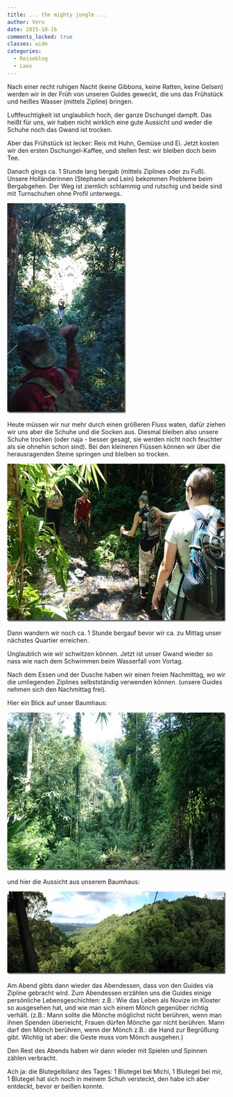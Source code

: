 ```yaml
---
title: ... the mighty jungle ...
author: Vero
date: 2015-10-16
comments_locked: true
classes: wide
categories:
  - Reiseblog
  - Laos
---
```


Nach einer recht ruhigen Nacht (keine Gibbons, keine Ratten, keine Gelsen) werden wir in der Früh von unseren Guides geweckt, die uns das Frühstück und heißes Wasser (mittels Zipline) bringen.

Luftfeuchtigkeit ist unglaublich hoch, der ganze Dschungel dampft. Das heißt für uns, wir haben nicht wirklich eine gute Aussicht und weder die Schuhe noch das Gwand ist trocken.

Aber das Frühstück ist lecker: Reis mit Huhn, Gemüse und Ei. Jetzt kosten wir den ersten Dschungel-Kaffee, und stellen fest: wir bleiben doch beim Tee.

Danach gings ca. 1 Stunde lang bergab (mittels Ziplines oder zu Fuß). Unsere Holländerinnen (Stephanie und Lein) bekommen Probleme beim Bergabgehen. Der Weg ist ziemlich schlammig und rutschig und beide sind mit Turnschuhen ohne Profil unterwegs.

<a href="/assets/images/2015/10/DSC_0126.jpg"><img src="/assets/images/2015/10/DSC_0126_thumb.jpg" width="274" height="484" alt="DSC_0126" border="0" /></a>

Heute müssen wir nur mehr durch einen größeren Fluss waten, dafür ziehen wir uns aber die Schuhe und die Socken aus. Diesmal bleiben also unsere Schuhe trocken (oder naja - besser gesagt, sie werden nicht noch feuchter als sie ohnehin schon sind). Bei den kleineren Flüssen können wir über die herausragenden Steine springen und bleiben so trocken.

<a href="/assets/images/2015/10/DSC_0134.jpg"><img src="/assets/images/2015/10/DSC_0134_thumb.jpg" width="644" height="364" alt="DSC_0134" border="0" /></a>

Dann wandern wir noch ca. 1 Stunde bergauf bevor wir ca. zu Mittag unser nächstes Quartier erreichen.

Unglaublich wie wir schwitzen können. Jetzt ist unser Gwand wieder so nass wie nach dem Schwimmen beim Wasserfall vom Vortag.

Nach dem Essen und der Dusche haben wir einen freien Nachmittag, wo wir die umliegenden Ziplines selbstständig verwenden können. (unsere Guides nehmen sich den Nachmittag frei).

Hier ein Blick auf unser Baumhaus:

<a href="/assets/images/2015/10/DSC_0147.jpg"><img src="/assets/images/2015/10/DSC_0147_thumb.jpg" width="644" height="364" alt="DSC_0147" border="0" /></a>

und hier die Aussicht aus unserem Baumhaus:

<a href="/assets/images/2015/10/DSC_0169.jpg"><img src="/assets/images/2015/10/DSC_0169_thumb.jpg" width="644" height="191" alt="DSC_0169" border="0" /></a>

Am Abend gibts dann wieder das Abendessen, dass von den Guides via Zipline gebracht wird. Zum Abendessen erzählen uns die Guides einige persönliche Lebensgeschichten: z.B.: Wie das Leben als Novize im Kloster so ausgesehen hat, und wie man sich einem Mönch gegenüber richtig verhält. (z.B.: Mann sollte die Mönche möglichst nicht berühren, wenn man ihnen Spenden überreicht, Frauen dürfen Mönche gar nicht berühren. Mann darf den Mönch berühren, wenn der Mönch z.B.: die Hand zur Begrüßung gibt. Wichtig ist aber: die Geste muss vom Mönch ausgehen.)

Den Rest des Abends haben wir dann wieder mit Spielen und Spinnen zählen verbracht.

Ach ja: die Blutegelbilanz des Tages: 1 Blutegel bei Michi, 1 Blutegel bei mir, 1 Blutegel hat sich noch in meinem Schuh versteckt, den habe ich aber entdeckt, bevor er beißen konnte.
